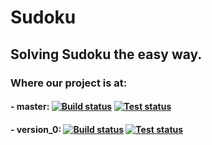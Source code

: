 # Sudoku
## Solving Sudoku the easy way.
### Where our project is at:  
#### - master: [![Build status][ci-build-image]][ci-build-url] [![Test status][ci-test-image]][ci-build-url]
#### - version_0: [![Build status][ci-build1-image]][ci-build1-url] [![Test status][ci-test1-image]][ci-build1-url]

[ci-build-image]: https://gitlab.com/danielpnsc/Sudoku/badges/master/build.svg
[ci-build-url]: https://gitlab.com/danielpnsc/Sudoku/commits/master
[ci-test-image]: https://gitlab.com/danielpnsc/Sudoku/badges/master/coverage.svg

[ci-build1-image]: https://gitlab.com/danielpnsc/Sudoku/badges/version_0/build.svg
[ci-build1-url]: https://gitlab.com/danielpnsc/Sudoku/commits/version_0
[ci-test1-image]: https://gitlab.com/danielpnsc/Sudoku/badges/version_0/coverage.svg